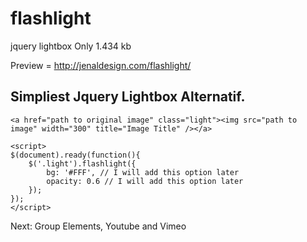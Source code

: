 flashlight
==========

jquery lightbox
Only 1.434 kb

Preview = http://jenaldesign.com/flashlight/

Simpliest Jquery Lightbox Alternatif.
---

```
<a href="path to original image" class="light"><img src="path to image" width="300" title="Image Title" /></a>

<script>
$(document).ready(function(){
	$('.light').flashlight({
		bg: '#FFF', // I will add this option later
		opacity: 0.6 // I will add this option later
	});
});
</script>
```
Next: Group Elements, Youtube and Vimeo
